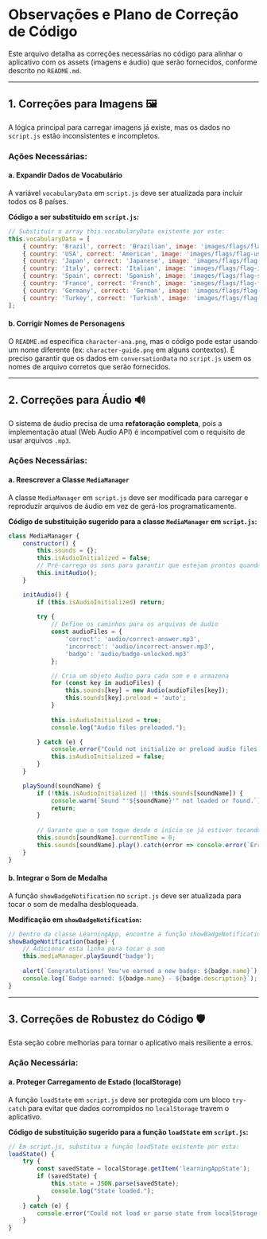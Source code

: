 # Observações e Plano de Correção de Código

Este arquivo detalha as correções necessárias no código para alinhar o aplicativo com os assets (imagens e áudio) que serão fornecidos, conforme descrito no `README.md`.

---

## 1. Correções para Imagens 🖼️

A lógica principal para carregar imagens já existe, mas os dados no `script.js` estão inconsistentes e incompletos.

### Ações Necessárias:

#### a. Expandir Dados de Vocabulário

A variável `vocabularyData` em `script.js` deve ser atualizada para incluir todos os 8 países.

**Código a ser substituído em `script.js`:**

```javascript
// Substituir o array this.vocabularyData existente por este:
this.vocabularyData = [
    { country: 'Brazil', correct: 'Brazilian', image: 'images/flags/flag-brazil.png' },
    { country: 'USA', correct: 'American', image: 'images/flags/flag-usa.png' },
    { country: 'Japan', correct: 'Japanese', image: 'images/flags/flag-japan.png' },
    { country: 'Italy', correct: 'Italian', image: 'images/flags/flag-italy.png' },
    { country: 'Spain', correct: 'Spanish', image: 'images/flags/flag-spain.png' },
    { country: 'France', correct: 'French', image: 'images/flags/flag-france.png' },
    { country: 'Germany', correct: 'German', image: 'images/flags/flag-germany.png' },
    { country: 'Turkey', correct: 'Turkish', image: 'images/flags/flag-turkey.png' }
];
```

#### b. Corrigir Nomes de Personagens

O `README.md` especifica `character-ana.png`, mas o código pode estar usando um nome diferente (ex: `character-guide.png` em alguns contextos). É preciso garantir que os dados em `conversationData` no `script.js` usem os nomes de arquivo corretos que serão fornecidos.

---

## 2. Correções para Áudio 🔊

O sistema de áudio precisa de uma **refatoração completa**, pois a implementação atual (Web Audio API) é incompatível com o requisito de usar arquivos `.mp3`.

### Ações Necessárias:

#### a. Reescrever a Classe `MediaManager`

A classe `MediaManager` em `script.js` deve ser modificada para carregar e reproduzir arquivos de áudio em vez de gerá-los programaticamente.

**Código de substituição sugerido para a classe `MediaManager` em `script.js`:**

```javascript
class MediaManager {
    constructor() {
        this.sounds = {};
        this.isAudioInitialized = false;
        // Pré-carrega os sons para garantir que estejam prontos quando forem tocados.
        this.initAudio();
    }

    initAudio() {
        if (this.isAudioInitialized) return;
        
        try {
            // Define os caminhos para os arquivos de áudio
            const audioFiles = {
                'correct': 'audio/correct-answer.mp3',
                'incorrect': 'audio/incorrect-answer.mp3',
                'badge': 'audio/badge-unlocked.mp3'
            };

            // Cria um objeto Audio para cada som e o armazena
            for (const key in audioFiles) {
                this.sounds[key] = new Audio(audioFiles[key]);
                this.sounds[key].preload = 'auto';
            }
            
            this.isAudioInitialized = true;
            console.log("Audio files preloaded.");

        } catch (e) {
            console.error("Could not initialize or preload audio files.", e);
            this.isAudioInitialized = false;
        }
    }

    playSound(soundName) {
        if (!this.isAudioInitialized || !this.sounds[soundName]) {
            console.warn(`Sound "'${soundName}'" not loaded or found.`);
            return;
        }
        
        // Garante que o som toque desde o início se já estiver tocando
        this.sounds[soundName].currentTime = 0;
        this.sounds[soundName].play().catch(error => console.error(`Error playing sound: ${soundName}`, error));
    }
}
```

#### b. Integrar o Som de Medalha

A função `showBadgeNotification` no `script.js` deve ser atualizada para tocar o som de medalha desbloqueada.

**Modificação em `showBadgeNotification`:**

```javascript
// Dentro da classe LearningApp, encontre a função showBadgeNotification
showBadgeNotification(badge) {
    // Adicionar esta linha para tocar o som
    this.mediaManager.playSound('badge'); 
    
    alert(`Congratulations! You've earned a new badge: ${badge.name}`);
    console.log(`Badge earned: ${badge.name} - ${badge.description}`);
}
```
---

## 3. Correções de Robustez do Código 🛡️

Esta seção cobre melhorias para tornar o aplicativo mais resiliente a erros.

### Ação Necessária:

#### a. Proteger Carregamento de Estado (localStorage)

A função `loadState` em `script.js` deve ser protegida com um bloco `try-catch` para evitar que dados corrompidos no `localStorage` travem o aplicativo.

**Código de substituição sugerido para a função `loadState` em `script.js`:**

```javascript
// Em script.js, substitua a função loadState existente por esta:
loadState() {
    try {
        const savedState = localStorage.getItem('learningAppState');
        if (savedState) {
            this.state = JSON.parse(savedState);
            console.log("State loaded.");
        }
    } catch (e) {
        console.error("Could not load or parse state from localStorage. Starting fresh.", e);
    }
}
```